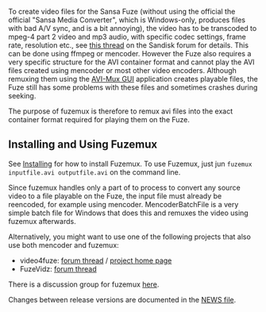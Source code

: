 To create video files for the Sansa Fuze (without using the official the official "Sansa Media Converter", which is Windows-only, produces files with bad A/V sync, and is a bit annoying),  the video has to be transcoded to mpeg-4 part 2 video and mp3 audio, with specific codec settings, frame rate, resolution etc., see [this thread](http://forums.sandisk.com/sansa/board/message?board.id=sansafuse&view=by_date_ascending&message.id=31762#M31762) on the Sandisk forum for details. This can be done using ffmpeg or mencoder. However the Fuze also requires a very specific structure for the AVI container format and cannot play the AVI files created using mencoder or most other video encoders. Although remuxing them using the [AVI-Mux GUI](http://www.alexander-noe.com/video/amg/) application creates playable files, the Fuze still has some problems with these files and sometimes crashes during seeking.

The purpose of fuzemux is therefore to remux avi files into the exact container format required for playing them on the Fuze.

## Installing and Using Fuzemux ##
See [Installing](Installing.md) for how to install Fuzemux. To use Fuzemux, just jun
`fuzemux inputfile.avi outputfile.avi` on the command line.

Since fuzemux handles only a part of to process to convert any source video to a file playable on the Fuze, the input file must already be reencoded, for example using mencoder. MencoderBatchFile is a very simple batch file for Windows that does this and remuxes the video using fuzemux afterwards.

Alternatively, you might want to use one of the following projects that also use both mencoder and fuzemux:
  * video4fuze: [forum thread](http://forums.sandisk.com/sansa/board/message?board.id=sansafuse&thread.id=40256) / [project home page](http://code.google.com/p/video4fuze/)
  * FuzeVidz: [forum thread](http://forums.sandisk.com/sansa/board/message?board.id=sansafuse&thread.id=39242)

There is a discussion group for fuzemux [here](http://groups.google.com/group/fuzemux-discuss).

Changes between release versions are documented in the [NEWS file](http://fuzemux.googlecode.com/svn/trunk/NEWS).